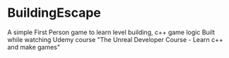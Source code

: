# BuildingEscape
A simple First Person game to learn level building, c++ game logic
Built while watching Udemy course "The Unreal Developer Course - Learn c++ and make games"
